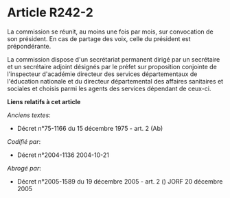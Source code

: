 # Article R242-2

La commission se réunit, au moins une fois par mois, sur convocation de son président. En cas de partage des voix, celle du
président est prépondérante.

La commission dispose d'un secrétariat permanent dirigé par un secrétaire et un secrétaire adjoint désignés par le préfet sur
proposition conjointe de l'inspecteur d'académie directeur des services départementaux de l'éducation nationale et du
directeur départemental des affaires sanitaires et sociales et choisis parmi les agents des services dépendant de ceux-ci.

**Liens relatifs à cet article**

_Anciens textes_:

  - Décret n°75-1166 du 15 décembre 1975 - art. 2 (Ab)

_Codifié par_:

  - Décret n°2004-1136 2004-10-21

_Abrogé par_:

  - Décret n°2005-1589 du 19 décembre 2005 - art. 2 () JORF 20 décembre 2005
